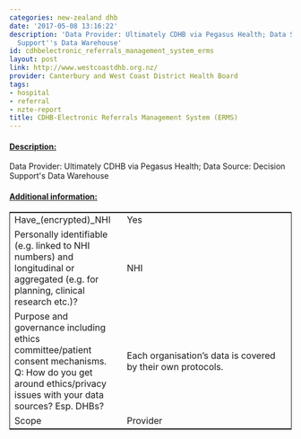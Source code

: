 ```yaml
---
categories: new-zealand dhb
date: '2017-05-08 13:16:22'
description: 'Data Provider: Ultimately CDHB via Pegasus Health; Data Source: Decision
  Support''s Data Warehouse'
id: cdhbelectronic_referrals_management_system_erms
layout: post
link: http://www.westcoastdhb.org.nz/
provider: Canterbury and West Coast District Health Board
tags:
- hospital
- referral
- nzte-report
title: CDHB-Electronic Referrals Management System (ERMS)
---
```



 <h4> <u>Description:</u> </h4>
Data Provider: Ultimately CDHB via Pegasus Health; Data Source: Decision Support's Data Warehouse
 <h4> <u>Additional information:</u> </h4>
 <table style="border: 1px solid">
 <tr> <td width="40%">Have_(encrypted)_NHI</td> <td>Yes</td> </tr>
 <tr> <td width="40%">Personally identifiable (e.g. linked to NHI numbers) and longitudinal or aggregated (e.g. for planning, clinical research etc.)?</td> <td>NHI</td> </tr>
 <tr> <td width="40%">Purpose and governance including ethics committee/patient consent mechanisms. Q: How do you get around ethics/privacy issues with your data sources? Esp. DHBs?</td> <td>Each organisation’s data is covered by their own protocols. </td> </tr>
 <tr> <td width="40%">Scope</td> <td>Provider</td> </tr>
 </table>